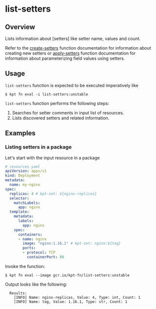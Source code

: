 # list-setters

## Overview

<!--mdtogo:Short-->

Lists information about [setters] like setter name, values and count.

Refer to the [create-setters] function documentation for information about creating new setters or [apply-setters] function documentation for information about parameterizing field values using setters.

<!--mdtogo-->

<!--mdtogo:Long-->

## Usage

`list-setters` function is expected to be executed imperatively like

```shell
$ kpt fn eval -i list-setters:unstable
```

`list-setters` function performs the following steps:

1. Searches for setter comments in input list of resources.
1. Lists discovered setters and related information.

<!--mdtogo-->

## Examples

<!--mdtogo:Examples-->

### Listing setters in a package

Let's start with the input resource in a package

```yaml
# resources.yaml
apiVersion: apps/v1
kind: Deployment
metadata:
  name: my-nginx
spec:
  replicas: 4 # kpt-set: ${nginx-replicas}
  selector:
    matchLabels:
      app: nginx
  template:
    metadata:
      labels:
        app: nginx
    spec:
      containers:
      - name: nginx
        image: "nginx:1.16.1" # kpt-set: nginx:${tag}
        ports:
        - protocol: TCP
          containerPort: 80
```

Invoke the function:

```shell
$ kpt fn eval --image gcr.io/kpt-fn/list-setters:unstable
```

Output looks like the following:

```shell
  Results:
    [INFO] Name: nginx-replicas, Value: 4, Type: int, Count: 1
    [INFO] Name: tag, Value: 1.16.1, Type: str, Count: 1
```

<!--mdtogo-->

[setter]: https://catalog.kpt.dev/apply-setters/v0.1/?id=definitions
[create-setters]: https://catalog.kpt.dev/create-setters/v0.1/
[apply-setters]: https://catalog.kpt.dev/apply-setters/v0.1/